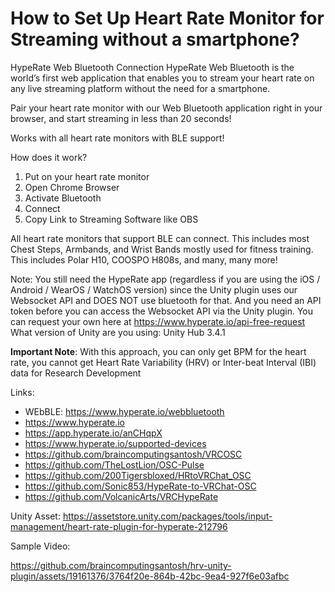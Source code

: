 # How to Set Up Heart Rate Monitor for Streaming without a smartphone?

HypeRate Web Bluetooth Connection
HypeRate Web Bluetooth is the world’s first web application that enables you to stream your heart rate on any live streaming platform without the need for a smartphone.

Pair your heart rate monitor with our Web Bluetooth application right in your browser, and start streaming in less than 20 seconds!

Works with all heart rate monitors with BLE support!

How does it work?
1. Put on your heart rate monitor
2. Open Chrome Browser
3. Activate Bluetooth
4. Connect
5. Copy Link to Streaming Software like OBS

All heart rate monitors that support BLE can connect. This includes most Chest Steps, Armbands, and Wrist Bands mostly used for fitness training. This includes Polar H10, COOSPO H808s, and many, many more!

Note: You still need the HypeRate app (regardless if you are using the iOS / Android / WearOS / WatchOS version) since the Unity plugin uses our Websocket API and DOES NOT use bluetooth for that.
And you need an API token before you can access the Websocket API via the Unity plugin. You can request your own here at https://www.hyperate.io/api-free-request
What version of Unity are you using: Unity Hub 3.4.1

**Important Note**: 
With this approach, you can only get BPM for the heart rate, you cannot get Heart Rate Variability (HRV) or Inter-beat Interval (IBI) data for Research Development


Links:
* WEbBLE: https://www.hyperate.io/webbluetooth
* https://www.hyperate.io
* https://app.hyperate.io/anCHqpX
* https://www.hyperate.io/supported-devices
* https://github.com/braincomputingsantosh/VRCOSC
* https://github.com/TheLostLion/OSC-Pulse
* https://github.com/200Tigersbloxed/HRtoVRChat_OSC
* https://github.com/Sonic853/HypeRate-to-VRChat-OSC
* https://github.com/VolcanicArts/VRCHypeRate

Unity Asset: https://assetstore.unity.com/packages/tools/input-management/heart-rate-plugin-for-hyperate-212796

Sample Video:

https://github.com/braincomputingsantosh/hrv-unity-plugin/assets/19161376/3764f20e-864b-42bc-9ea4-927f6e03afbc


